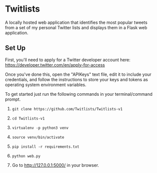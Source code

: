 # Twitlists

A locally hosted web application that identifies the most popular tweets from a set of my personal Twitter lists and displays them in a Flask web application.


## **Set Up**

First, you'll need to apply for a Twitter developer account here: https://developer.twitter.com/en/apply-for-access

Once you've done this, open the "APIKeys" text file,  edit it to include your credentials, and follow the instructions to store your keys and tokens as operating system environment variables. 

To get started just run the following commands in your terminal/command prompt.

1. `git clone https://github.com/Twitlists/Twitlists-v1` 

2. `cd Twitlists-v1`

2. `virtualenv -p python3 venv`
	
3. `source venv/bin/activate`

4. `pip install -r requirements.txt`

5. `python web.py`

6.  Go to http://127.0.0.1:5000/  in your browser.
